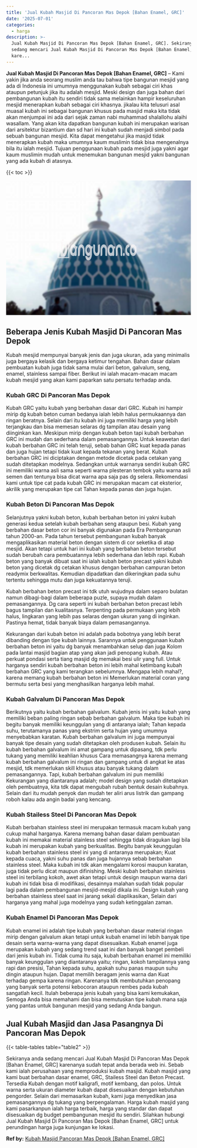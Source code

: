 ```yaml
---
title: 'Jual Kubah Masjid Di Pancoran Mas Depok [Bahan Enamel, GRC]'
date: '2025-07-01'
categories:
  - harga
description: >-
  Jual Kubah Masjid Di Pancoran Mas Depok [Bahan Enamel, GRC]. Sekiranya anda
  sedang mencari Jual Kubah Masjid Di Pancoran Mas Depok [Bahan Enamel, GRC]
  kare...
---
```


**Jual Kubah Masjid Di Pancoran Mas Depok \[Bahan Enamel, GRC\]** – Kami yakin jika anda seorang muslim anda tau bahwa tipe bangunan mesjid yang ada di Indonesia ini umumnya menggunakan kubah sebagai ciri khas ataupun petunjuk jika itu adalah mesjid. Meski design dan juga bahan dari pembangunan kubah itu sendiri tidak sama melainkan hampir keseluruhan mesjid menerapkan kubah sebagai ciri khasnya. jikalau kita telusuri asal muasal kubah ini sebagai bangunan khusus pada masjid maka kita tidak akan menjumpai ini ada dari sejak zaman nabi muhammad shalallohu alaihi wasallam. Yang akan kita dapatkan bangunan kubah ini merupakan warisan dari arsitektur bizantium dan sd hari ini kubah sudah menjadi simbol pada sebuah bangunan mesjid. Kita dapat mengetahui jika masjid tidak menerapkan kubah maka umumnya kaum muslimin tidak bisa mengenalnya bila itu ialah mesjid. Tujuan penggunaan kubah pada mesjid juga yakni agar kaum muslimin mudah untuk menemukan bangunan mesjid yakni bangunan yang ada kubah di atasnya.

{{< toc >}}

![Jual Kubah Masjid Di Pancoran Mas Depok [Bahan Enamel, GRC]](/images/jual-kubah-masjid-44.png)

## Beberapa Jenis Kubah Masjid Di Pancoran Mas Depok

Kubah mesjid mempunyai banyak jenis dan juga ukuran, ada yang minimalis juga bergaya kelasik dan bergaya ketimur tengahan. Bahan dasar dalam pembuatan kubah juga tidak sama mulai dari beton, galvalum, seng, enamel, stainless sampai fiber. Berikut ini ialah macam-macam macam kubah mesjid yang akan kami paparkan satu persatu terhadap anda.

### Kubah GRC Di Pancoran Mas Depok

Kubah GRC yaitu kubah yang berbahan dasar dari GRC. Kubah ini hampir mirip dg kubah beton cuman bedanya ialah lebih halus permukaannya dan ringan beratnya. Selain dari itu kubah ini juga memiliki harga yang lebih terjangkau dan bisa memesan selaras dg tampilan atau desain yang diinginkan kan. Meskipun mirip dengan kubah beton tapi kubah berbahan GRC ini mudah dan sederhana dalam pemasangannya. Untuk keawetan dari kubah berbahan GRC ini telah teruji, sebab bahan GRC kuat kepada panas dan juga hujan tetapi tidak kuat kepada tekanan yang berat. Kubah berbahan GRC ini diciptakan dengan metode dicetak pada cetakan yang sudah ditetapkan modelnya. Sedangkan untuk warnanya sendiri kubah GRC ini memiliki warna asli sama seperti warna plesteran tembok yaitu warna asli semen dan tentunya bisa dicat warna apa saja pas dg selera. Rekomendasi kami untuk tipe cat pada kubah GRC ini merupakan macam cat eksterior, akrilik yang merupakan tipe cat Tahan kepada panas dan juga hujan.

### Kubah Beton Di Pancoran Mas Depok

Selanjutnya yakni kubah beton, kubah berbahan beton ini yakni kubah generasi kedua setelah kubah berbahan seng ataupun besi. Kubah yang berbahan dasar beton cor ini banyak digunakan pada Era Pembangunan tahun 2000-an. Pada tahun tersebut pembangunan kubah banyak mengaplikasikan material beton dengan sistem di cor seketika di atap mesjid. Akan tetapi untuk hari ini kubah yang berbahan beton tersebut sudah berubah cara pembuatannya lebih sederhana dan lebih rapi. Kubah beton yang banyak dibuat saat ini ialah kubah beton precast yakni kubah beton yang dicetak dg cetakan khusus dengan berbahan campuran beton readymix berkwalitas. Kemudian dipadatkan dan dikeringkan pada suhu tertentu sehingga mutu dan juga kekuatannya teruji.

Kubah berbahan beton precast ini tdk utuh wujudnya dalam separo bulatan namun dibagi-bagi dalam beberapa puzle, supaya mudah dalam pemasangannya. Dg cara seperti ini kubah berbahan beton precast lebih bagus tampilan dan kualitasnya. Terpenting pada permukaan yang lebih halus, lingkaran yang lebih pas selaras dengan ukuran yang di inginkan. Pastinya hemat, tidak banyak biaya dalam pemasangannya.

Kekurangan dari kubah beton ini adalah pada bobotnya yang lebih berat dibanding dengan tipe kubah lainnya. Sarannya untuk penggunaan kubah berbahan beton ini yaitu dg banyak menambahkan selup dan juga Kolom pada lantai masjid bagian atap yang akan jadi penopang kubah. Atau perkuat pondasi serta tiang masjid dg memakai besi ulir yang full. Untuk harganya sendiri kubah berbahan beton ini lebih mahal ketimbang kubah berbahan GRC yang kami terangkan sebelumnya. Mengapa lebih mahal?, karena memang kubah berbahan beton ini Memerlukan material coran yang bermutu serta besi yang menghasilkan harganya lebih mahal.

### Kubah Galvalum Di Pancoran Mas Depok

Berikutnya yaitu kubah berbahan galvalum. Kubah jenis ini yaitu kubah yang memiliki beban paling ringan sebab berbahan galvalum. Maka tipe kubah ini begitu banyak memiliki keunggulan yang di antaranya ialah; Tahan kepada suhu, terutamanya panas yang ekstrim serta hujan yang umumnya menyebabkan karatan. Kubah berbahan galvalum ini juga mempunyai banyak tipe desain yang sudah ditetapkan oleh produsen kubah. Selain itu kubah berbahan galvalum ini amat gampang untuk dipasang, tdk perlu tukang yang memiliki keahlian khusus Cara memasangnya karena memang kubah berbahan galvalum ini ringan dan gampang untuk di angkat ke atas mesjid, tdk memerlukan skill khusus atau banyak tukang dalam pemasangannya. Tapi, kubah berbahan galvalum ini pun memiliki Kekurangan yang diantaranya adalah; model design yang sudah ditetapkan oleh pembuatnya, kita tdk dapat mengubah rubah bentuk desain kubahnya. Selain dari itu mudah penyok dan mudah ter aliri arus listrik dan gampang roboh kalau ada angin badai yang kencang.

### Kubah Stailess Steel Di Pancoran Mas Depok

Kubah berbahan stainless steel ini merupakan termasuk macam kubah yang cukup mahal harganya. Karena memang bahan dasar dalam pembuatan kubah ini memakai material stainless steel sehingga tidak diragukan lagi bila kubah ini merupakan kubah yang berkualitas. Begitu banyak keunggulan kubah berbahan stainless steel ini yang di antaranya merupakan; Kuat kepada cuaca, yakni suhu panas dan juga hujannya sebab berbahan stainless steel. Maka kubah ini tdk akan mengalami korosi maupun karatan, juga tidak perlu dicat maupun difinishing. Meski kubah berbahan stainless steel ini terbilang kokoh, awet akan tetapi untuk design maupun warna dari kubah ini tidak bisa di modifikasi, desainnya malahan sudah tidak popular lagi pada dalam pembangunan mesjid-mesjid dikala ini. Design kubah yang berbahan stainless steel saat ini jarang sekali diaplikasikan, Selain dari harganya yang mahal juga modelnya yang sudah ketinggalan zaman.

### Kubah Enamel Di Pancoran Mas Depok

Kubah enamel ini adalah tipe kubah yang berbahan dasar material ringan mirip dengan galvalum akan tetapi untuk kubah enamel ini lebih banyak tipe desain serta warna-warna yang dapat disesuaikan. Kubah enamel juga merupakan kubah yang sedang trend saat ini dan banyak banget pembeli dari jenis kubah ini. Tidak cuma itu saja, kubah berbahan enamel ini memiliki banyak keunggulan yang diantaranya yaitu; ringan, kokoh tampilannya yang rapi dan presisi, Tahan kepada suhu, apakah suhu panas maupun suhu dingin ataupun hujan. Dapat memilih beragam jenis warna dan Kuat terhadap gempa karena ringan. Karenanya tdk membutuhkan penopang yang banyak serta potensi kebocoran ataupun rembes pada kubah sangatlah kecil. Itulah beberapa jenis kubah yang bisa kami kemukakan, Semoga Anda bisa memahami dan bisa memutuskan tipe kubah mana saja yang pantas untuk bangunan mesjid yang sedang Anda bangun.

## Jual Kubah Masjid dan Jasa Pasangnya Di Pancoran Mas Depok

{{< table-tables table="table2" >}}

Sekiranya anda sedang mencari Jual Kubah Masjid Di Pancoran Mas Depok \[Bahan Enamel, GRC\] karenanya sudah tepat anda berada web ini. Sebab kami ialah perusahaan yang memproduksi kubah masjid. Kubah masjid yang kami buat berbahan dasar enamel, GRC, Stailess Steel dan Beton Precast. Tersedia Kubah dengan motif kaligrafi, motif kembang, dan polos. Untuk warna serta ukuran diameter kubah dapat disesuaikan dengan kebutuhan pengorder. Selain dari memasarkan kubah, kami juga menyedikan jasa pemasangannya dg tukang yang berpengalaman. Harga kubah masjid yang kami pasarkanpun ialah harga terbaik, harga yang standar dan dapat disesuaikan dg budget pembangunan mesjid itu sendiri. Silahkan hubungi Jual Kubah Masjid Di Pancoran Mas Depok \[Bahan Enamel, GRC\] untuk perundingan harga juga kunjungan ke lokasi.

**Ref by:** [Kubah Masjid Pancoran Mas Depok [Bahan Enamel, GRC]](https://id.wikipedia.org/wiki/Kubah)
